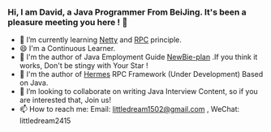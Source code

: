 

### Hi, I am David, a Java Programmer From BeiJing. It's been a pleasure meeting you here !  🥰

- 🔭 I’m currently learning [Netty](https://www.w3cschool.cn/essential_netty_in_action/) and [RPC](https://github.com/553899811/Hermes) principle.
- 😄 I'm a Continuous Learner.
- 🔗 I'm the author of Java Employment Guide [NewBie-plan](https://github.com/553899811/NewBie-Plan/) .If you think it works, Don't be stingy with Your Star !
- 🔗 I'm the author of [Hermes](https://github.com/553899811/Hermes) RPC Framework (Under Development) Based on Java. 
- 👯 I’m looking to collaborate on writing Java Interview Content, so if you are interested that, Join us!
- 📫 How to reach me: Email: littledream1502@gmail.com , WeChat: littledream2415

